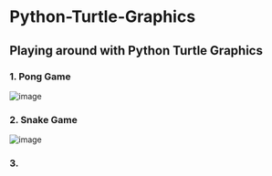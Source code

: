 # Python-Turtle-Graphics
## Playing around with Python Turtle Graphics

### 1. Pong Game
![image](https://user-images.githubusercontent.com/118650412/226116010-97125b86-3345-4b42-bdc7-4356398b612f.png)

### 2. Snake Game
![image](https://user-images.githubusercontent.com/118650412/226116192-a3a12a5a-41d5-4a3e-8aa0-c33fbd92f95d.png)

### 3.
